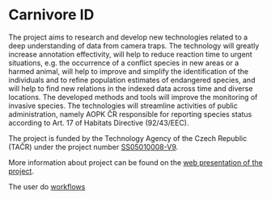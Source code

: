 # Carnivore ID

The project aims to research and develop new technologies related to a deep understanding of data from camera traps. The technology will greatly increase annotation effectivity, will help to reduce reaction time to urgent situations, e.g. the occurrence of a conflict species in new areas or a harmed animal, will help to improve and simplify the identification of the individuals and to refine population estimates of endangered species, and will help to find new relations in the indexed data across time and diverse locations. The developed methods and tools will improve the monitoring of invasive species. The technologies will streamline activities of public administration, namely AOPK ČR responsible for reporting species status according to Art. 17 of Habitats Directive (92/43/EEC).

The project is funded by the Technology Agency of the Czech Republic (TAČR) under the project number [SS05010008-V9](https://starfos.tacr.cz/en/projekty/SS05010008).

More information about project can be found on the [web presentation of the project](https://sites.google.com/view/caid-zcu/).



The user do
[workflows](workflows.md)

